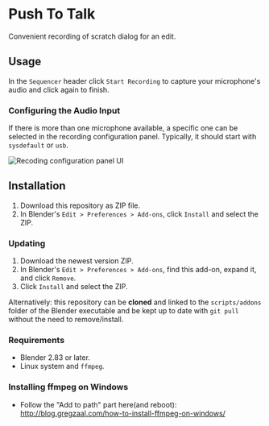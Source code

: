 # Push To Talk

Convenient recording of scratch dialog for an edit.

## Usage

In the `Sequencer` header click `Start Recording` to capture your microphone's audio and click again to finish.

### Configuring the Audio Input

If there is more than one microphone available, a specific one can be selected in the recording configuration panel.
Typically, it should start with `sysdefault` or `usb`.

![Recoding configuration panel UI](docs/panel.png)

## Installation

1. Download this repository as ZIP file.
2. In Blender's `Edit > Preferences > Add-ons`, click `Install` and select the ZIP.

### Updating

1. Download the newest version ZIP.
2. In Blender's `Edit > Preferences > Add-ons`, find this add-on, expand it, and click `Remove`.
3. Click `Install` and select the ZIP.

Alternatively: this repository can be **cloned** and linked to the `scripts/addons` folder of the Blender executable and be kept up to date with `git pull` without the need to remove/install.

### Requirements
- Blender 2.83 or later.
- Linux system and `ffmpeg`.

### Installing ffmpeg on Windows
- Follow the "Add to path" part here(and reboot): http://blog.gregzaal.com/how-to-install-ffmpeg-on-windows/ 
